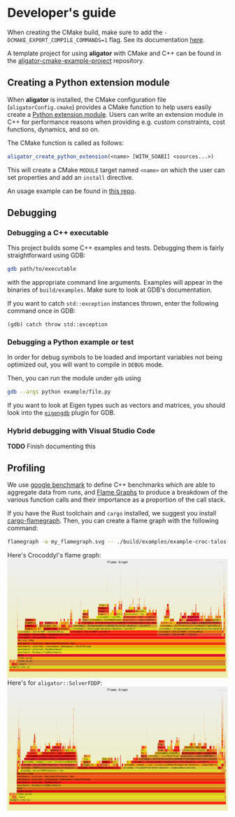 # Developer's guide

When creating the CMake build, make sure to add the `-DCMAKE_EXPORT_COMPILE_COMMANDS=1` flag. See its documentation [here](https://cmake.org/cmake/help/latest/variable/CMAKE_EXPORT_COMPILE_COMMANDS.html).

A template project for using **aligator** with CMake and C++ can be found in the [aligator-cmake-example-project](https://github.com/Simple-Robotics/aligator-cmake-example-project) repository.

## Creating a Python extension module

When **aligator** is installed, the CMake configuration file (`aligatorConfig.cmake`) provides a CMake function to help users easily create a [Python extension module](https://docs.python.org/3/extending/extending.html).
Users can write an extension module in C++ for performance reasons when providing e.g. custom constraints, cost functions, dynamics, and so on.

The CMake function is called as follows:
```cmake
aligator_create_python_extension(<name> [WITH_SOABI] <sources...>)
```

This will create a CMake `MODULE` target named `<name>` on which the user can set properties and add an `install` directive.

An usage example can be found in [this repo](https://github.com/Simple-Robotics/aligator-cmake-example-project).

## Debugging

### Debugging a C++ executable

This project builds some C++ examples and tests. Debugging them is fairly straightforward using GDB:

```bash
gdb path/to/executable
```

with the appropriate command line arguments. Examples will appear in the binaries of `build/examples`. Make sure to look at GDB's documentation.

If you want to catch `std::exception` instances thrown, enter the following command once in GDB:

```gdb
(gdb) catch throw std::exception
```

### Debugging a Python example or test

In order for debug symbols to be loaded and important variables not being optimized out, you will want to compile in `DEBUG` mode.

Then, you can run the module under `gdb` using

```bash
gdb --args python example/file.py
```

If you want to look at Eigen types such as vectors and matrices, you should look into the [`eigengdb`](https://github.com/dmillard/eigengdb) plugin for GDB.

### Hybrid debugging with Visual Studio Code

**TODO** Finish documenting this

## Profiling

We use [google benchmark](https://github.com/google/benchmark/tree/v1.5.0) to define C++ benchmarks
which are able to aggregate data from runs, and [Flame Graphs](https://github.com/brendangregg/FlameGraph) to produce a breakdown of the various function calls and their importance as a proportion of the call stack.

If you have the Rust toolchain and `cargo` installed, we suggest you install [cargo-flamegraph](https://github.com/flamegraph-rs/flamegraph). Then, you can create a flame graph with the following command:

```bash
flamegraph -o my_flamegraph.svg -- ./build/examples/example-croc-talos-arm
```


Here's Crocoddyl's flame graph:
![croc-talos-arm](images/flamegraph-croc.svg)
Here's for `aligator::SolverFDDP`:
![prox-talos-arm](images/flamegraph-prox.svg)
